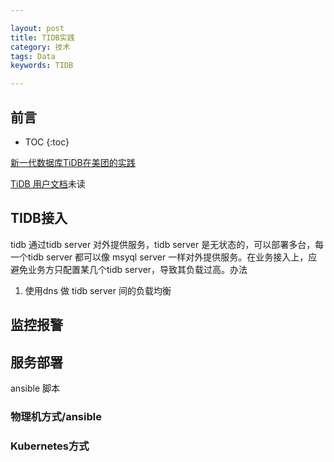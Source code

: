 ```yaml
---

layout: post
title: TIDB实践
category: 技术
tags: Data
keywords: TIDB

---
```


## 前言

* TOC
{:toc}

[新一代数据库TiDB在美团的实践](https://tech.meituan.com/2018/11/22/mysql-pingcap-practice.html)

[TiDB 用户文档](https://pingcap.com/docs-cn/)未读

## TIDB接入

tidb 通过tidb server 对外提供服务，tidb server 是无状态的，可以部署多台，每一个tidb server 都可以像 msyql server 一样对外提供服务。在业务接入上，应避免业务方只配置某几个tidb server，导致其负载过高。办法

1. 使用dns 做 tidb server 间的负载均衡


## 监控报警

## 服务部署

ansible 脚本

### 物理机方式/ansible

### Kubernetes方式

